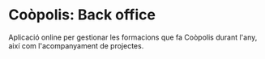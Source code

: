 # Coòpolis: Back office

Aplicació online per gestionar les formacions que fa Coòpolis durant l'any, així com l'acompanyament de projectes.